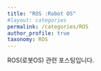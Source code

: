 ```yaml
---
title: "ROS :Robot OS"
#layout: categories
permalink: /categories/ROS
author_profile: true
taxonomy: ROS
---
```

ROS(로봇OS) 관련 포스팅입니다. 
